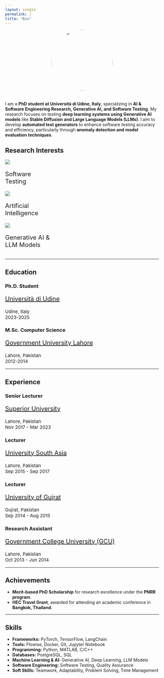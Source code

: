 ```yaml
---
layout: single
permalink: /
title: "Bio"
---
```


<div class="row">
<img src="{{site.baseurl}}/assets/images/profile-picture.jpeg" alt="Avatar" style="width:200px; border-radius: 50%;  display: block;margin-left: auto;margin-right: auto; padding-bottom:20px">
</div>

I am a **PhD student at Università di Udine, Italy**, specializing in **AI & Software Engineering Research, Generative AI, and Software Testing**. My research focuses on testing **deep learning systems using Generative AI models** like **Stable Diffusion and Large Language Models (LLMs)**. I aim to develop **automated test generators** to enhance software testing accuracy and efficiency, particularly through **anomaly detection and model evaluation techniques**.

## **Research Interests**
<div class="row">
  <div class="column">
    <div class="image-cropper">
      <img src="{{site.baseurl}}/assets/images/search.png"/>
    </div>
    <p style="font-size:20px">Software<br> Testing</p>
  </div>
  <div class="column">
    <div class="image-cropper">
      <img src="{{site.baseurl}}/assets/images/brain.png"/>
    </div>
    <p style="font-size:20px">Artificial<br> Intelligence</p>
  </div>
  <div class="column">
    <div class="image-cropper">
      <img src="{{site.baseurl}}/assets/images/dna.png"/>
    </div>
    <p style="font-size:20px">Generative AI &<br> LLM Models</p>
  </div>
</div>

---

## **Education**
<div class="timeline">
  <div class="container-highlight right">
    <div class="content">
      <h3>Ph.D. Student</h3>
      <p style="font-size:20px"><a href="https://www.uniud.it/en">Università di Udine</a></p>      
      <p style="font-size:15px">Udine, Italy<br> 2023-2025</p>
    </div>
  </div>
  <div class="container left">
    <div class="content">
      <h3>M.Sc. Computer Science</h3>
      <p style="font-size:20px"><a href="#">Government University Lahore</a></p>      
      <p style="font-size:15px">Lahore, Pakistan<br> 2012-2014</p>
    </div>
  </div>
</div>

---

## **Experience**
<div class="timeline">
  <div class="container-highlight right">
    <div class="content">
      <h3>Senior Lecturer</h3>
      <p style="font-size:20px"><a href="#">Superior University</a></p>      
      <p style="font-size:15px">Lahore, Pakistan<br> Nov 2017 - Mar 2023</p>
    </div>
  </div>

  <div class="container left">
    <div class="content">
      <h3>Lecturer</h3>
      <p style="font-size:20px"><a href="#">University South Asia</a></p>      
      <p style="font-size:15px">Lahore, Pakistan<br> Sep 2015 - Sep 2017</p>
    </div>
  </div>

  <div class="container right">
    <div class="content">
      <h3>Lecturer</h3>
      <p style="font-size:20px"><a href="#">University of Gujrat</a></p>      
      <p style="font-size:15px">Gujrat, Pakistan<br> Sep 2014 - Aug 2015</p>
    </div>
  </div>

  <div class="container left">
    <div class="content">
      <h3>Research Assistant</h3>
      <p style="font-size:20px"><a href="#">Government College University (GCU)</a></p>
      <p style="font-size:15px">Lahore, Pakistan<br> Oct 2013 - Jun 2014</p>
    </div>
  </div>
</div>

---

## **Achievements**
- **Merit-based PhD Scholarship** for research excellence under the **PNRR program**.  
- **HEC Travel Grant**, awarded for attending an academic conference in **Bangkok, Thailand**.  

---

## **Skills**
- **Frameworks:** PyTorch, TensorFlow, LangChain  
- **Tools:** Flowise, Docker, Git, Jupyter Notebook  
- **Programming:** Python, MATLAB, C/C++  
- **Databases:** PostgreSQL, SQL 
- **Machine Learning & AI:** Generative AI, Deep Learning, LLM Models  
- **Software Engineering:** Software Testing, Quality Assurance  
- **Soft Skills:** Teamwork, Adaptability, Problem Solving, Time Management  



